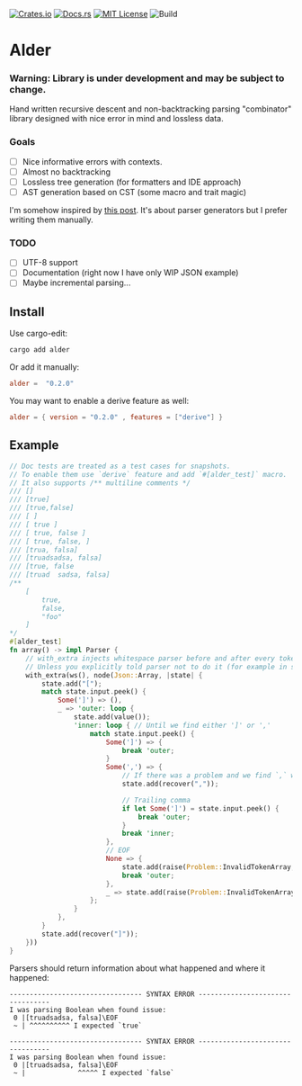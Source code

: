 [![Crates.io](https://img.shields.io/crates/v/alder.svg)](https://crates.io/crates/alder)
[![Docs.rs](https://docs.rs/alder/badge.svg)](https://docs.rs/alder)
[![MIT License](https://img.shields.io/badge/license-MIT-blue.svg)](https://raw.githubusercontent.com/rust-lang/docs.rs/master/LICENSE)
![Build](https://github.com/frondeus/alder/workflows/Build/badge.svg)

# Alder

### Warning: Library is under development and may be subject to change.

Hand written recursive descent and non-backtracking parsing "combinator" library designed with nice error in mind
and lossless data.

### Goals
* [ ] Nice informative errors with contexts.
* [ ] Almost no backtracking
* [ ] Lossless tree generation (for formatters and IDE approach)
* [ ] AST generation based on CST (some macro and trait magic)

I'm somehow inspired by [this post](https://matklad.github.io/2018/06/06/modern-parser-generator.html). It's about parser generators but I prefer writing them manually.

### TODO
* [ ] UTF-8 support
* [ ] Documentation (right now I have only WIP JSON example)
* [ ] Maybe incremental parsing...

## Install
Use cargo-edit:
```sh
cargo add alder
```

Or add it manually:
```toml
alder =  "0.2.0"
```

You may want to enable a derive feature as well:

```toml
alder = { version = "0.2.0" , features = ["derive"] }
```

## Example
```rust
// Doc tests are treated as a test cases for snapshots.
// To enable them use `derive` feature and add `#[alder_test]` macro.
// It also supports /** multiline comments */
/// []
/// [true]
/// [true,false]
/// [ ]
/// [ true ]
/// [ true, false ]
/// [ true, false, ]
/// [trua, falsa]
/// [truadsadsa, falsa]
/// [true, false
/// [truad  sadsa, falsa]
/**
    [
        true,
        false,
        "foo"
    ]
*/
#[alder_test]
fn array() -> impl Parser {
    // with_extra injects whitespace parser before and after every token.
    // Unless you explicitly told parser not to do it (for example in strings).
    with_extra(ws(), node(Json::Array, |state| {
        state.add("[");
        match state.input.peek() {
            Some(']') => (),
            _ => 'outer: loop {
                state.add(value());
                'inner: loop { // Until we find either ']' or ','
                    match state.input.peek() {
                        Some(']') => {
                            break 'outer;
                        }
                        Some(',') => {
                            // If there was a problem and we find `,` we try to process rest of the array normally.
                            state.add(recover(","));

                            // Trailing comma
                            if let Some(']') = state.input.peek() { 
                                break 'outer;
                            }
                            break 'inner;
                        },
                        // EOF
                        None => { 
                            state.add(raise(Problem::InvalidTokenArray, 1));
                            break 'outer;
                        },
                        _ => state.add(raise(Problem::InvalidTokenArray, 1)),
                    };
                }
            },
        }
        state.add(recover("]"));
    }))
}
```

Parsers should return information about what happened and where it happened:
```
--------------------------------- SYNTAX ERROR ---------------------------------
I was parsing Boolean when found issue:
 0 |[truadsadsa, falsa]\EOF
 ~ | ^^^^^^^^^^ I expected `true`

--------------------------------- SYNTAX ERROR ---------------------------------
I was parsing Boolean when found issue:
 0 |[truadsadsa, falsa]\EOF
 ~ |             ^^^^^ I expected `false`
```
